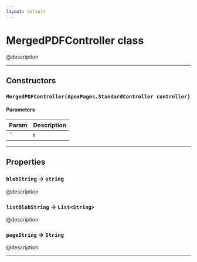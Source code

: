 ```yaml
---
layout: default
---
```

# MergedPDFController class

@description

---
## Constructors
### `MergedPDFController(ApexPages.StandardController controller)`
#### Parameters
|Param|Description|
|-----|-----------|
|`` | r |

---
## Properties

### `blobString` → `string`

@description

### `listBlobString` → `List<String>`

@description

### `pageString` → `String`

@description

---
